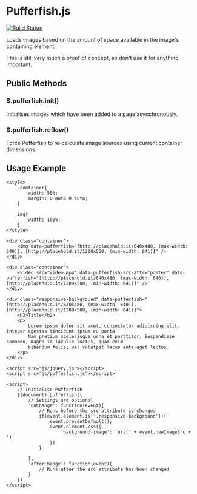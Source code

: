 # Pufferfish.js

[![Build Status](https://travis-ci.org/Kyoushu/Pufferfish.js.svg?branch=master)](https://travis-ci.org/Kyoushu/Pufferfish.js)

Loads images based on the amount of space available in the image's containing element.

This is still very much a proof of concept, so don't use it for anything important.

## Public Methods

### $.pufferfish.init()

Initialises images which have been added to a page asynchronously.

### $.pufferfish.reflow()

Force Pufferfish to re-calculate image sources using current container dimensions.

## Usage Example

    <style>
        .container{
            width: 50%;
            margin: 0 auto 0 auto;
        }

        img{
            width: 100%;
        }
    </style>

    <div class="container">
        <img data-pufferfish="[http://placehold.it/640x480, (max-width: 640)], [http://placehold.it/1200x500, (min-width: 641)]" />
    </div>

    <div class="container">
        <video src="video.mp4" data-pufferfish-src-attr="poster" data-pufferfish="[http://placehold.it/640x480, (max-width: 640)], [http://placehold.it/1200x500, (min-width: 641)]" />
    </div>

    <div class="responsive-background" data-pufferfish="[http://placehold.it/640x480, (max-width: 640)], [http://placehold.it/1200x500, (min-width: 641)]">
        <h2>Title</h2>
        <p>
            Lorem ipsum dolor sit amet, consectetur adipiscing elit. Integer egestas tincidunt ipsum eu porta.
            Nam pretium scelerisque urna et porttitor. Suspendisse commodo, magna id iaculis luctus, quam enim
            bibendum felis, vel volutpat lacus ante eget lectus.
        </p>
    </div>

    <script src="js/jquery.js"></script>
    <script src="js/pufferfish.js"></script>

    <script>
        // Initialise Pufferfish
        $(document).pufferfish({
            // Settings are optional
            'onChange': function(event){
                // Runs before the src attribute is changed
                if(event.element.is('.responsive-background')){
                    event.preventDefault();
                    event.element.css({
                        'background-image': 'url(' + event.newImageSrc + ')'
                    })
                }

            },
            'afterChange': function(event){
                // Runs after the src attribute has been changed
            }
        })
    </script>
